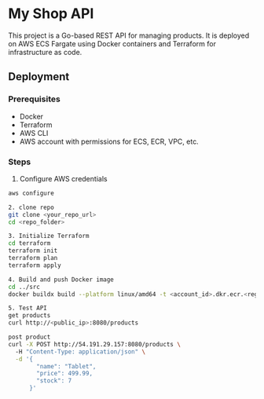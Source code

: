 # My Shop API

This project is a Go-based REST API for managing products. 
It is deployed on AWS ECS Fargate using Docker containers and Terraform for infrastructure as code.

## Deployment

### Prerequisites
- Docker
- Terraform
- AWS CLI
- AWS account with permissions for ECS, ECR, VPC, etc.

### Steps
1. Configure AWS credentials
```bash
aws configure

2. clone repo
git clone <your_repo_url>
cd <repo_folder>

3. Initialize Terraform
cd terraform
terraform init
terraform plan
terraform apply

4. Build and push Docker image
cd ../src
docker buildx build --platform linux/amd64 -t <account_id>.dkr.ecr.<region>.amazonaws.com/<repo>:latest --push .

5. Test API
get products
curl http://<public_ip>:8080/products

post product
curl -X POST http://54.191.29.157:8080/products \                                                                     
  -H "Content-Type: application/json" \
  -d '{
        "name": "Tablet",
        "price": 499.99,
        "stock": 7
      }'
